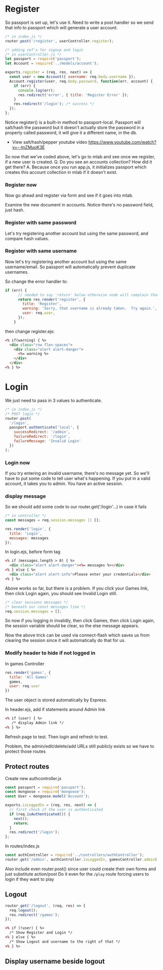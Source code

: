 # Register

So passport is set up, let's use it.
Need to write a post handler so we send that info to passport which will generate a user account.

```js
/* in index.js */
router.post('/register', userController.register);
```

```js
/* adding ref's for signup and login
/* in userController.js */
let passport = require('passport');
let Account = require('../models/account');

exports.register = (req, res, next) => {
  const user = new Account({ username: req.body.username });
  Account.register(user, req.body.password, function(err, account) {
    if (err) {
      console.log(err);
      res.redirect('error', { title: 'Register Error' });
    }
    res.redirect('/login'); /* success */
  });
};
```

Notice register() is a built-in method to passport-local.
Passport will salt/hash the password but it doesn't actually store the password in a property called password, it will give it a different name, in the db.  

* View salt/hash/pepper youtube video https://www.youtube.com/watch?v=--tnZMuoK3E

So now that we've coded above, let's go to mlab and see once we register, if a new user is created.
Q. Do you see an accounts collection? How did it get there?
A. Because once you run app.js, it initializes passport which creates this account collection in mlab if it doesn't exist.

### Register now

Now go ahead and register via form and see if it goes into mlab.

Examine the new document in accounts. Notice there's no password field, just hash.

### Register with same password

Let's try registering another account but using the same password, and compare hash values.

### Register with same username

Now let's try registering another account but using the same username/email.
So passport will automatically prevent duplicate usernames.

So change the error handler to:
```js
if (err) {
      // needed to say 'return' below otherwise node will complain that headers already sent.
      return res.render('register', {
        title: 'Register',
        warning: 'Sorry, that username is already taken.  Try again.',
        user: req.user,
      });
    }
```

then change register.ejs:
```html
<% if(warning) { %>
  <div class="row flex-spaces">
    <div class="alert alert-danger">
      <%= warning %>
    </div>
  </div>
<% } %>
```

# Login

We just need to pass in 3 values to authenticate.

```js
/* in index.js */
/* POST login */
router.post(
  '/login',
  passport.authenticate('local', {
    successRedirect: '/admin',
    failureRedirect: '/login',
    failureMessage: 'Invalid Login'
  })
);
```

### Login now

If you try entering an invalid username, there's no message yet. So we'll have to put some code to tell user what's happening.
If you put in a valid account, it takes you to admin. You have an active session.

### display message

So we should add some code to our router.get('/login'...) in case it fails

```js
/* in controller */
const messages = req.session.messages || [];

res.render('login', {
  title: 'Login',
  messages: messages
});
```

In login.ejs, before form tag

```html
<% if (messages.length > 0) { %>
  <div class="alert alert-danger"><%= messages %></div>
<% } else { %>
  <div class="alert alert-info">Please enter your credentials</div>
<% } %>
```

Above works so far, but there is a problem. If you click your Games link, then click Login again, you should see Invalid Login still.

```js
/* clear sessions messages */
/* beneath our const messages line */
req.session.messages = [];
```

So now if you logging in invalidly, then click Games, then click Login again, the session variable should be clear, so the else message appears.

Now the above trick can be used via connect-flash which saves us from clearing the session since it will automatically do that for us.

### Modify header to hide if not logged in

In games Controller

```js
res.render('games', {
  title: 'All Games'
  games,
  user: req.user
})
```

The user object is stored automatically by Express.

In header.ejs, add if statements around Admin link

```html
<% if (user) { %>
   /* display Admin link */
<% } %>
```

Refresh page to test. Then login and refresh to test.

Problem, the admin/edit/delete/add URLs still publicly exists so we have to protect those routes

## Protect routes

Create new authcontroller.js

```js
const passport = require('passport');
const mongoose = require('mongoose');
const User = mongoose.model('Account');

exports.isLoggedIn = (req, res, next) => {
  // first check if the user is authenticated
  if (req.isAuthenticated()) {
    next();
    return;
  }
  res.redirect('/login');
};
```

In routes/index.js

```js
const authController = require('../controllers/authController');
router.get('/admin', authController.isLoggedIn, gamesController.admin);
```

Also include even router.post() since user could create their own forms and just substitute action/post
Do it even for the `/play` route forcing users to login if they want to play

## Logout

```js
router.get('/logout', (req, res) => {
  req.logout();
  res.redirect('/games');
});
```

```html
<% if (!user) { %>
  /* Show Register and Login */
<% } else { %>
  /* Show Logout and username to the right of that */
<% } %>
```

## Display username beside logout
